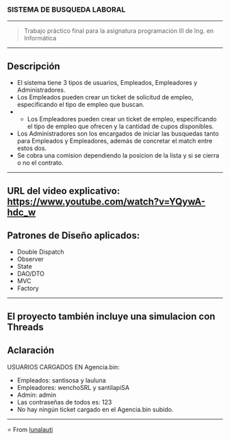 ### SISTEMA DE BUSQUEDA LABORAL
----
> Trabajo práctico final para la asignatura programación III de Ing. en Informática
----
Descripción
----
- El sistema tiene 3 tipos de usuarios, Empleados, Empleadores y Administradores.
- Los Empleados pueden crear un ticket de solicitud de empleo, especificando el tipo de empleo que buscan.
- - Los Empleadores pueden crear un ticket de empleo, especificando el tipo de empleo que ofrecen y la cantidad de cupos disponibles.
- Los Administradores son los encargados de iniciar las busquedas tanto para Empleados y Empleadores, además de concretar el match entre estos dos. 
- Se cobra una comision dependiendo la posicion de la lista y si se cierra o no el contrato.
----
URL del video explicativo: https://www.youtube.com/watch?v=YQywA-hdc_w
----
## Patrones de Diseño aplicados:
- Double Dispatch
- Observer
- State
- DAO/DTO
- MVC
- Factory
----
El proyecto también incluye una simulacion con Threads
----
Aclaración
----
USUARIOS CARGADOS EN Agencia.bin:
- Empleados: santisosa y lauluna
- Empleadores: wenchoSRL y santilapiSA
- Admin: admin
- Las contraseñas de todos es: 123
- No hay ningún ticket cargado en el Agencia.bin subido.
----
⭐️ From [lunalauti](https://github.com/lunalauti)
